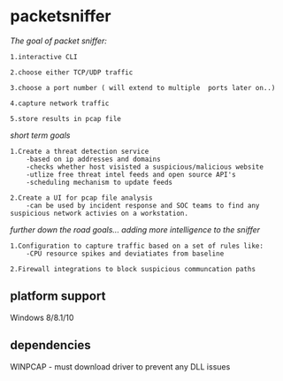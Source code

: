 # packetsniffer

*The goal of packet sniffer:* 

	1.interactive CLI

	2.choose either TCP/UDP traffic

	3.choose a port number ( will extend to multiple  ports later on..)

	4.capture network traffic

	5.store results in pcap file

*short term goals*

	1.Create a threat detection service 
		-based on ip addresses and domains
		-checks whether host visisted a suspicious/malicious website 
		-utlize free threat intel feeds and open source API's
		-scheduling mechanism to update feeds
	
	2.Create a UI for pcap file analysis
		-can be used by incident response and SOC teams to find any suspicious network activies on a workstation.

*further down the road goals... adding more intelligence to the sniffer*

	1.Configuration to capture traffic based on a set of rules like:
		-CPU resource spikes and deviatiates from baseline  

	2.Firewall integrations to block suspicious communcation paths 

## platform support

Windows 8/8.1/10

## dependencies

WINPCAP - must download driver to prevent any DLL issues